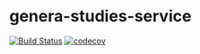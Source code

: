 # genera-studies-service

[![Build Status](https://travis-ci.org/BiologyFortified/genera-studies-service.svg?branch=master)](https://travis-ci.org/BiologyFortified/genera-studies-service)
[![codecov](https://codecov.io/gh/BiologyFortified/genera-studies-service/branch/master/graph/badge.svg)](https://codecov.io/gh/BiologyFortified/genera-studies-service)
